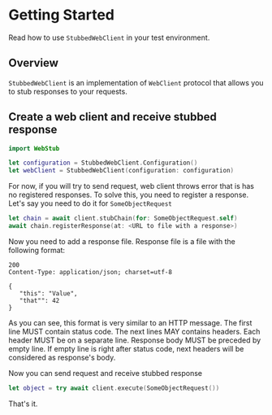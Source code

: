 # Getting Started

Read how to use `StubbedWebClient` in your test environment.

## Overview

``StubbedWebClient`` is an implementation of `WebClient` protocol that allows you to stub responses 
to your requests.

## Create a web client and receive stubbed response 

```swift
import WebStub

let configuration = StubbedWebClient.Configuration()
let webClient = StubbedWebClient(configuration: configuration)
```

For now, if you will try to send request, web client throws error that is has no registered 
responses.  To solve this, you need to register a response. Let's say you need to do it for 
`SomeObjectRequest`

```swift
let chain = await client.stubChain(for: SomeObjectRequest.self)
await chain.registerResponse(at: <URL to file with a response>)
```

Now you need to add a response file. Response file is a file with the following format:

```
200
Content-Type: application/json; charset=utf-8

{
   "this": "Value",
   "that"": 42
}
```

As you can see, this format is very similar to an HTTP message. The first line MUST contain status 
code. The next lines MAY contains headers. Each header MUST be on a separate line. Response body 
MUST be preceded by empty line. If empty line is right after status code, next headers will be 
considered as response's body.

Now you can send request and receive stubbed response

```swift
let object = try await client.execute(SomeObjectRequest())
```

That's it.
